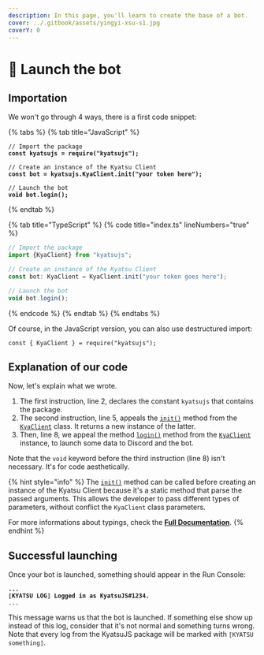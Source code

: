 ```yaml
---
description: In this page, you'll learn to create the base of a bot.
cover: ../.gitbook/assets/yingyi-xsu-s1.jpg
coverY: 0
---
```


# 🌱 Launch the bot

## Importation

We won't go through 4 ways, there is a first code snippet:

{% tabs %}
{% tab title="JavaScript" %}
<pre class="language-javascript" data-title="index.js" data-line-numbers><code class="lang-javascript">// Import the package
<strong>const kyatsujs = require("kyatsujs");
</strong>
// Create an instance of the Kyatsu Client
<strong>const bot = kyatsujs.KyaClient.init("your token here");
</strong>
// Launch the bot
<strong>void bot.login();
</strong></code></pre>
{% endtab %}

{% tab title="TypeScript" %}
{% code title="index.ts" lineNumbers="true" %}
```typescript
// Import the package
import {KyaClient} from "kyatsujs";

// Create an instance of the Kyatsu Client
const bot: KyaClient = KyaClient.init("your token goes here");

// Launch the bot
void bot.login();
```
{% endcode %}
{% endtab %}
{% endtabs %}

Of course, in the JavaScript version, you can also use destructured import:&#x20;

`const { KyaClient } = require("kyatsujs");`

## Explanation of our code

Now, let's explain what we wrote.

1. The first instruction, line 2, declares the constant `kyatsujs` that contains the package.
2. The second instruction, line 5, appeals the [`init()`](https://kyatsujs-doc.vercel.app/classes/KyaClient.html#init) method from the [`KyaClient`](https://kyatsujs-doc.vercel.app/classes/KyaClient.html) class. It returns a new instance of the latter.
3. Then, line 8, we appeal the method [`login()`](https://kyatsujs-doc.vercel.app/classes/KyaClient.html#login) method from the [`KyaClient`](https://kyatsujs-doc.vercel.app/classes/KyaClient.html) instance, to launch some data to Discord and the bot.

Note that the `void` keyword before the third instruction (line 8) isn't necessary. It's for code aesthetically.

{% hint style="info" %}
The [`init()`](https://kyatsujs-doc.vercel.app/classes/KyaClient.html) method can be called before creating an instance of the Kyatsu Client because it's a static method that parse the passed arguments. This allows the developer to pass different types of parameters, without conflict the `KyaClient` class parameters.

For more informations about typings, check the [**Full Documentation**](https://kyatsujs-doc.vercel.app).
{% endhint %}

## Successful launching

Once your bot is launched, something should appear in the Run Console:

<pre><code><strong>...
</strong><strong>⟦KYATSU LOG⟧ Logged in as KyatsuJS#1234.
</strong>...
</code></pre>

This message warns us that the bot is launched. If something else show up instead of this log, consider that it's not normal and something turns wrong. Note that every log from the KyatsuJS package will be marked with `⟦KYATSU something⟧`.

